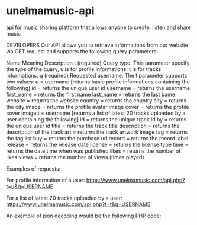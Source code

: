 # unelmamusic-api
api for music sharing platform that allows anyone to create, listen and share music

DEVELOPERS
Our API allows you to retrieve informations from our website via GET request and supports the following query parameters: 

Name	Meaning	Description
t (required)	Query type.	This parameter specify the type of the query, u is for profile informations, t is for tracks informations.
q (required)	Requested username.	The t parameter supports two values:
u = username [returns basic profile informations containing the following]
id = returns the unique user id
username = returns the username
first_name = returns the first name
last_name = returns the last bame
website = returns the website
country = returns the country
city = returns the city
image = returns the profile avatar image
cover = returns the profile cover image
t = username [returns a list of latest 20 tracks uploaded by a user containing the following]
id = returns the unique track id
by = returns the unique user id
title = returns the track title
description = returns the description of the track
art = returns the track artwork image
tag = returns the tag list
buy = returns the purchase url
record = returns the record label
release = returns the release date
license = returns the license type
time = returns the date time when was published
likes = returns the number of likes
views = returns the number of views (times played)


Examples of requests:

For profile information of a user: 
https://www.unelmamusic.com/api.php?t=u&q=USERNAME 

For a list of latest 20 tracks uploaded by a user: 
https://www.unelmamusic.com/api.php?t=t&q=USERNAME 


An example of json decoding would be the following PHP code: 

<?php
header('Content-Type: text/plain; charset=utf-8;'); 
$file = file_get_contents("https://www.unelmamusic.com/api.php?t=t&q=USERNAME");
print_r(json_decode($file));
?>
